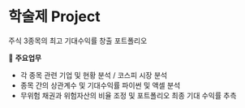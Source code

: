 # 학술제 Project

주식 3종목의 최고 기대수익률 창출 포트폴리오

📒 **주요업무** 

- 각 종목 관련 기업 및 현황 분석 / 코스피 시장 분석
- 종목 간의 상관계수 및 기대수익률 파이썬 및 액셀 분석
- 무위험 채권과 위험자산의 비율 조정 및 포트폴리오 최종 기대 수익률 추측
